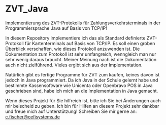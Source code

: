 # ZVT_Java
Implementierung des ZVT-Protokolls für Zahlungsverkehrsterminals in der Programmiersprache Java auf Basis von TCP/IP!

In diesem Repository implementiere ich das als Standard definierte ZVT-Protokoll für Kartenterminals auf Basis von TCP/IP. Es soll einen groben Überblick verschaffen, wie dieses Protokoll anzuwenden ist. Die Dokumentation zum Protokoll ist sehr umfangreich, wenngleich man nur sehr wenig daraus braucht. Meiner Meinung nach ist die Dokumentation auch nicht zielführend. Vieles ergibt sich aus der Implementation.

Natürlich gibt es fertige Programme für ZVT zum kaufen, keines davon ist jedoch in Java programmiert. Da ich Java in der Schule gelernt habe und bestimmte Kassensoftware wie Unicenta oder Openbravo POS in Java geschrieben sind, habe ich mich an die Implementation in Java gemacht.

Wenn dieses Projekt für Sie hilfreich ist, bitte ich Sie bei Änderungen auch mir beischeid zu geben. Ich bin für Hilfen an diesem Projekt sehr dankbar und freue mich auf Unterstützung!
Schreiben Sie mir gerne an: c.fischer@cefisystems.de
